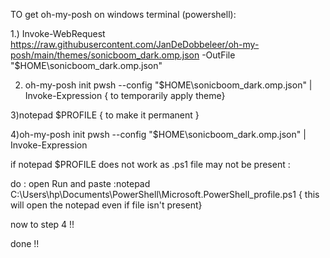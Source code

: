 TO get oh-my-posh on windows terminal (powershell):

1.) Invoke-WebRequest https://raw.githubusercontent.com/JanDeDobbeleer/oh-my-posh/main/themes/sonicboom_dark.omp.json -OutFile "$HOME\sonicboom_dark.omp.json"

2) oh-my-posh init pwsh --config "$HOME\sonicboom_dark.omp.json" | Invoke-Expression    { to temporarily apply theme}

3)notepad $PROFILE { to make it permanent }

4)oh-my-posh init pwsh --config "$HOME\sonicboom_dark.omp.json" | Invoke-Expression



if notepad $PROFILE does not work as .ps1 file may not be present :

do : open Run and paste :notepad C:\Users\hp\Documents\PowerShell\Microsoft.PowerShell_profile.ps1 { this will open the notepad even if file isn't present}

now to step 4 !!

done !!



